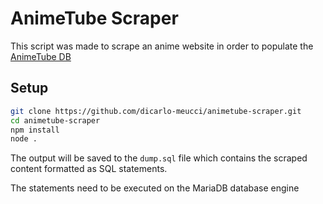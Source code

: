 # AnimeTube Scraper

This script was made to scrape an anime website in order to populate the [AnimeTube DB](https://github.com/dicarlo-meucci/animetube-server)

## Setup

```bash
git clone https://github.com/dicarlo-meucci/animetube-scraper.git
cd animetube-scraper
npm install
node .
```

The output will be saved to the `dump.sql` file which contains the scraped content formatted as SQL statements.

The statements need to be executed on the MariaDB database engine
